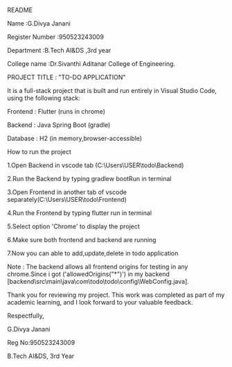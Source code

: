 README

Name :G.Divya Janani

Register Number :950523243009

Department :B.Tech AI&DS ,3rd year

College name :Dr.Sivanthi Aditanar College of Engineering.

PROJECT TITLE : "TO-DO APPLICATION"

It is a full-stack project that is built and run entirely in Visual Studio Code, using the following stack:

Frontend : Flutter (runs in chrome)

Backend : Java Spring Boot (gradle)

Database : H2 (in memory,browser-accessible)

How to run the project

1.Open Backend in vscode tab (C:\Users\USER\todo\Backend)

2.Run the Backend by typing gradlew bootRun in terminal

3.Open Frontend in another tab of vscode separately(C:\Users\USER\todo\Frontend)

4.Run the Frontend by typing flutter run in terminal

5.Select option 'Chrome' to display the project

6.Make sure both frontend and backend are running

7.Now you can able to add,update,delete in todo application

Note : The backend allows all frontend origins for testing in any chrome.Since i got ('allowedOrigins("*")') in my backend [backend\src\main\java\com\todo\todo\config\WebConfig.java].

Thank you for reviewing my project.
This work was completed as part of my academic learning, and I look forward to your valuable feedback.

Respectfully,

G.Divya Janani

Reg No:950523243009

B.Tech AI&DS, 3rd Year
